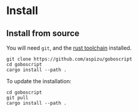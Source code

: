 # Install

## Install from source

You will need `git`, and the [rust toolchain](https://rustup.rs/) installed.

```shell
git clone https://github.com/aspizu/goboscript
cd goboscript
cargo install --path .
```

To update the installation:

```shell
cd goboscript
git pull
cargo install --path .
```
